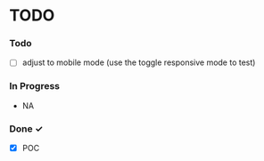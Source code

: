 # TODO

### Todo

- [ ] adjust to mobile mode (use the toggle responsive mode to test)

### In Progress

- NA

### Done ✓

- [x] POC
